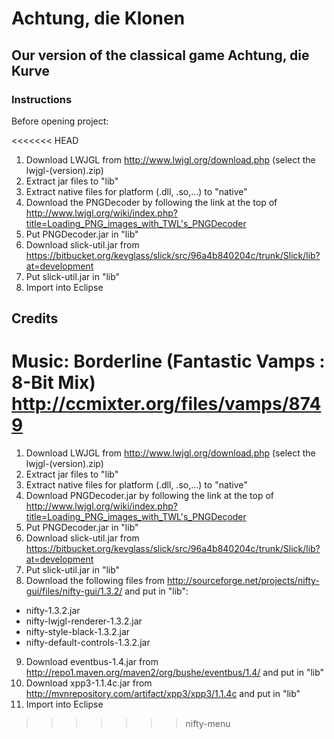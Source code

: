 # Achtung, die Klonen

## Our version of the classical game Achtung, die Kurve

### Instructions
Before opening project:

<<<<<<< HEAD
1.  Download LWJGL from http://www.lwjgl.org/download.php (select the lwjgl-(version).zip)
2.  Extract jar files to "lib"
3.  Extract native files for platform (.dll, .so,...) to "native"
4.  Download the PNGDecoder by following the link at the top of http://www.lwjgl.org/wiki/index.php?title=Loading_PNG_images_with_TWL's_PNGDecoder
5.  Put PNGDecoder.jar in "lib"
6.  Download slick-util.jar from https://bitbucket.org/kevglass/slick/src/96a4b840204c/trunk/Slick/lib?at=development
7.  Put slick-util.jar in "lib"
8.  Import into Eclipse

## Credits
Music: Borderline (Fantastic Vamps : 8-Bit Mix) <http://ccmixter.org/files/vamps/8749>
=======
1. Download LWJGL from <http://www.lwjgl.org/download.php> (select the lwjgl-(version).zip)
2. Extract jar files to "lib"
3. Extract native files for platform (.dll, .so,...) to "native"
4. Download PNGDecoder.jar by following the link at the top of <http://www.lwjgl.org/wiki/index.php?title=Loading_PNG_images_with_TWL's_PNGDecoder>
5. Put PNGDecoder.jar in "lib"
6. Download slick-util.jar from <https://bitbucket.org/kevglass/slick/src/96a4b840204c/trunk/Slick/lib?at=development>
7. Put slick-util.jar in "lib"
8. Download the following files from <http://sourceforge.net/projects/nifty-gui/files/nifty-gui/1.3.2/> and put in "lib":
 - nifty-1.3.2.jar
 - nifty-lwjgl-renderer-1.3.2.jar
 - nifty-style-black-1.3.2.jar
 - nifty-default-controls-1.3.2.jar
9. Download eventbus-1.4.jar from <http://repo1.maven.org/maven2/org/bushe/eventbus/1.4/> and put in "lib"
10. Download xpp3-1.1.4c.jar from <http://mvnrepository.com/artifact/xpp3/xpp3/1.1.4c> and put in "lib"
11. Import into Eclipse
>>>>>>> nifty-menu
